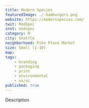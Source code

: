 ```yaml
---
title: Modern Species
featuredImage: ./-hamburgers.png
website: https://modernspecies.com/
twit: ModSpec
inst: modspec
category: M
city: Seattle
neighborhood: Pike Place Market
size: Small (1-10)
map: 
tags:
    - branding
    - packaging
    - print
    - environmental
    - ux/ui
published: true
---
```


Description
